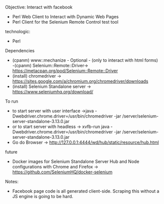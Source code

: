 Objective: Interact with facebook
 - Perl Web Client to Interact with Dynamic Web Pages
 - Perl Client for the Selenium Remote Control test tool

technologic:
 - Perl

Dependencies 
 - (cpanm) www::mechanize - Optional - (only to interact with html forms)
  -(cpanm) Selenium::Remote::Driver-> https://metacpan.org/pod/Selenium::Remote::Driver
 - (install) chromedriver -> https://sites.google.com/a/chromium.org/chromedriver/downloads
 - (install) Selenium Standalone server -> https://www.seleniumhq.org/download/

To run
 - to start server with user interface ->java -Dwebdriver.chrome.driver=/usr/bin/chromedriver -jar /server/selenium-server-standalone-3.13.0.jar
 - or to start server with headless -> xvfb-run java -Dwebdriver.chrome.driver=/usr/bin/chromedriver -jar /server/selenium-server-standalone-3.13.0.jar
 - Go do Browser -> http://127.0.0.1:4444/wd/hub/static/resource/hub.html

future
 - Docker images for Selenium Standalone Server Hub and Node configurations with Chrome and Firefox -> https://github.com/SeleniumHQ/docker-selenium

Notes:
 - Facebook page code is all generated client-side. Scraping this without a JS engine is going to be hard.